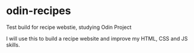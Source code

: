 # odin-recipes
Test build for recipe webstie, studying Odin Project

I will use this to build a recipe website and improve my HTML, CSS and JS skills. 